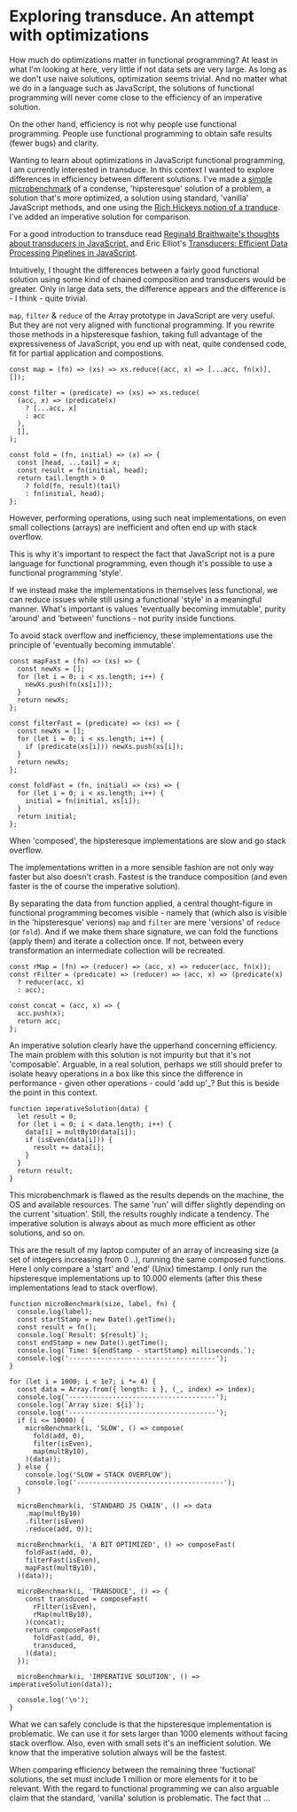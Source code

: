 # Exploring transduce. An attempt with optimizations

How much do optimizations matter in functional programming? At least in what I'm looking at here, very little if not data sets are very large. As long as we don't use naive solutions, optimization seems trivial. And no matter what we do in a language such as JavaScript, the solutions of functional programming will never come close to the efficiency of an imperative solution.

On the other hand, efficiency is not why people use functional programming. People use functional programming to obtain safe results (fewer bugs) and clarity.

Wanting to learn about optimizations in JavaScript functional programming, I am currently interested in transduce. In this context I wanted to explore differences in efficiency between different solutions. I've made a [simple microbenchmark](https://github.com/bergsans/transduce-example) of a condense, 'hipsteresque' solution of a problem, a solution that's
more optimized, a solution using standard, 'vanilla' JavaScript methods, and one using
the [Rich Hickeys notion of a tranduce](https://www.youtube.com/watch?v=6mTbuzafcII). I've added an imperative solution for comparison.

For a good introduction to transduce read [Reginald Braithwaite's thoughts about transducers in JavaScript.](https://raganwald.com/2017/04/30/transducers.html) and Eric Elliot's [Transducers: Efficient Data Processing Pipelines in JavaScript](https://medium.com/javascript-scene/transducers-efficient-data-processing-pipelines-in-javascript-7985330fe73d).

Intuitively, I thought the differences between a fairly good functional solution using some kind of chained composition and transducers would be greater. Only in large data sets, the difference appears and the difference is - I think - quite trivial.

`map`, `filter` & `reduce` of the Array prototype in JavaScript
are very useful. But they are not very aligned with functional programming.
If you rewrite those methods in a hipsteresque fashion, taking full advantage
of the expressiveness of JavaScript, you end up with neat, quite condensed code, fit for partial application and compostions.

```
const map = (fn) => (xs) => xs.reduce((acc, x) => [...acc, fn(x)], []);

const filter = (predicate) => (xs) => xs.reduce(
  (acc, x) => (predicate(x)
    ? [...acc, x]
    : acc
  ),
  [],
);

const fold = (fn, initial) => (x) => {
  const [head, ...tail] = x;
  const result = fn(initial, head);
  return tail.length > 0
    ? fold(fn, result)(tail)
    : fn(initial, head);
};
```

However, performing operations, using such neat implementations, on even small collections (arrays) are inefficient and often end up with stack overflow.

This is why it's important to respect the fact that JavaScript not is a pure language for functional programming,
even though it's possible to use a functional programming 'style'.

If we instead make the implementations in themselves
less functional, we can reduce issues while still using a functional 'style' in a meaningful manner.
What's important is values 'eventually becoming immutable', purity 'around' and 'between'
functions - not purity inside functions.

To avoid stack overflow and inefficiency, these implementations use the principle of 'eventually becoming immutable'.

```
const mapFast = (fn) => (xs) => {
  const newXs = [];
  for (let i = 0; i < xs.length; i++) {
    newXs.push(fn(xs[i]));
  }
  return newXs;
};

const filterFast = (predicate) => (xs) => {
  const newXs = [];
  for (let i = 0; i < xs.length; i++) {
    if (predicate(xs[i])) newXs.push(xs[i]);
  }
  return newXs;
};

const foldFast = (fn, initial) => (xs) => {
  for (let i = 0; i < xs.length; i++) {
    initial = fn(initial, xs[i]);
  }
  return initial;
};
```
When 'composed', the hipsteresque implementations are slow and go stack overflow.

The implementations written in a more sensible fashion are not only way faster but
also doesn't crash. Fastest is the tranduce composition (and even faster is the of course the imperative solution).

By separating the data from function applied, a central thought-figure in functional programming becomes visible - namely that (which also is visible in the 'hipsteresque' verions) `map` and `filter` are mere 'versions' of `reduce` (or `fold`). And if we make them share signature, we can fold the functions (apply them) and iterate a collection once. If not, between every transformation an intermediate collection will be recreated.

```
const rMap = (fn) => (reducer) => (acc, x) => reducer(acc, fn(x));
const rFilter = (predicate) => (reducer) => (acc, x) => (predicate(x)
  ? reducer(acc, x)
  : acc);

const concat = (acc, x) => {
  acc.push(x);
  return acc;
};
```

An imperative solution clearly have the upperhand concerning efficiency. The
main problem with this solution is not impurity but that it's not 'composable'.
Arguable, in a real solution, perhaps we still should prefer to isolate heavy
operations in a box like this since the difference in performance - given other
operations - could 'add up'_? But this is beside the point in this context.

```
function imperativeSolution(data) {
  let result = 0;
  for (let i = 0; i < data.length; i++) {
    data[i] = multBy10(data[i]);
    if (isEven(data[i])) {
      result += data[i];
    }
  }
  return result;
}
```

This microbenchmark is flawed as the results depends on the machine, the OS and available resources.
The same 'run' will differ slightly depending on the current 'situation'. Still, the results
roughly indicate a tendency. The imperative solution is always about as much more efficient
as other solutions, and so on.

This are the result of my laptop computer
of an array of increasing size (a set of integers increasing from 0 ..),
running the same composed functions. Here I only compare a 'start' and 'end' (Unix) timestamp. I only run the hipsteresque implementations up to 10.000 elements (after this these implementations lead to stack overflow).

```
function microBenchmark(size, label, fn) {
  console.log(label);
  const startStamp = new Date().getTime();
  const result = fn();
  console.log(`Result: ${result}`);
  const endStamp = new Date().getTime();
  console.log(`Time: ${endStamp - startStamp} milliseconds.`);
  console.log('-------------------------------------');
}

for (let i = 1000; i < 1e7; i *= 4) {
  const data = Array.from({ length: i }, (_, index) => index);
  console.log('-------------------------------------');
  console.log(`Array size: ${i}`);
  console.log('-------------------------------------');
  if (i <= 10000) {
    microBenchmark(i, 'SLOW', () => compose(
      fold(add, 0),
      filter(isEven),
      map(multBy10),
    )(data));
  } else {
    console.log('SLOW = STACK OVERFLOW');
    console.log('-------------------------------------');
  }

  microBenchmark(i, 'STANDARD JS CHAIN', () => data
    .map(multBy10)
    .filter(isEven)
    .reduce(add, 0));

  microBenchmark(i, 'A BIT OPTIMIZED', () => composeFast(
    foldFast(add, 0),
    filterFast(isEven),
    mapFast(multBy10),
  )(data));

  microBenchmark(i, 'TRANSDUCE', () => {
    const transduced = composeFast(
      rFilter(isEven),
      rMap(multBy10),
    )(concat);
    return composeFast(
      foldFast(add, 0),
      transduced,
    )(data);
  });

  microBenchmark(i, 'IMPERATIVE SOLUTION', () => imperativeSolution(data));

  console.log('\n');
}
```

What we can safely conclude is that the hipsteresque implementation is problematic. We can use it for sets larger than 1000 elements without facing stack overflow. Also, even with small sets it's an inefficient solution. We know that the imperative solution always will be the fastest.

When comparing efficiency between the remaining three 'fuctional' solutions, the set must include 1 million or more elements for it to be relevant. With the regard to functional programming we can also arguable claim that the standard, 'vanilla' solution is problematic. The fact that ...

